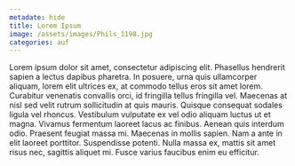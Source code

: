 ```yaml
---
metadate: hide
title: Lorem Ipsum
image: /assets/images/Phils_1198.jpg
categories: auf
---
```

Lorem ipsum dolor sit amet, consectetur adipiscing elit. Phasellus hendrerit sapien a lectus dapibus pharetra. In posuere, urna quis ullamcorper aliquam, lorem elit ultrices ex, at commodo tellus eros sit amet lorem. Curabitur venenatis convallis orci, id fringilla tellus fringilla vel. Maecenas at nisl sed velit rutrum sollicitudin at quis mauris. Quisque consequat sodales ligula vel rhoncus. Vestibulum vulputate ex vel odio aliquam luctus ut et magna. Vivamus fermentum laoreet lacus ac finibus. Aenean quis interdum odio. Praesent feugiat massa mi. Maecenas in mollis sapien. Nam a ante in elit laoreet porttitor. Suspendisse potenti. Nulla massa ex, mattis sit amet risus nec, sagittis aliquet mi. Fusce varius faucibus enim eu efficitur.
